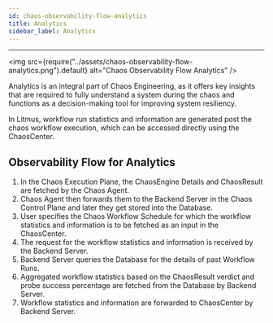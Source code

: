 ```yaml
---
id: chaos-observability-flow-analytics
title: Analytics
sidebar_label: Analytics 
---
```


---

<img src={require("../assets/chaos-observability-flow-analytics.png").default} alt="Chaos Observability Flow Analytics" />

Analytics is an integral part of Chaos Engineering, as it offers key insights that are required to fully understand a system during the chaos and functions as a decision-making tool for improving system resiliency.

In Litmus, workflow run statistics and information are generated post the chaos workflow execution, which can be accessed directly using the ChaosCenter.

## Observability Flow for Analytics
1. In the Chaos Execution Plane, the ChaosEngine Details and ChaosResult are fetched by the Chaos Agent.
2. Chaos Agent then forwards them to the Backend Server in the Chaos Control Plane and later they get stored into the Database.
3. User specifies the Chaos Workflow Schedule for which the workflow statistics and information is to be fetched as an input in the ChaosCenter.
4. The request for the workflow statistics and information is received by the Backend Server.
5. Backend Server queries the Database for the details of past Workflow Runs.
6. Aggregated workflow statistics based on the ChaosResult verdict and probe success percentage are fetched from the Database by Backend Server. 
7. Workflow statistics and information are forwarded to ChaosCenter by Backend Server.
